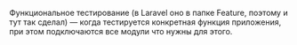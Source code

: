 Функциональное тестирование (в Laravel оно в папке Feature, поэтому и тут так сделал) — 
когда тестируется конкретная функция приложения, при этом подключаются все модули что нужны для этого.


